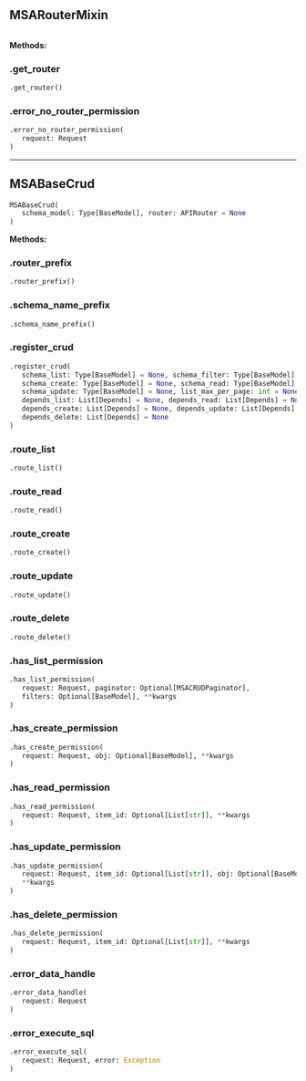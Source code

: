 #


## MSARouterMixin
```python 

```




**Methods:**


### .get_router
```python
.get_router()
```


### .error_no_router_permission
```python
.error_no_router_permission(
   request: Request
)
```


----


## MSABaseCrud
```python 
MSABaseCrud(
   schema_model: Type[BaseModel], router: APIRouter = None
)
```




**Methods:**


### .router_prefix
```python
.router_prefix()
```


### .schema_name_prefix
```python
.schema_name_prefix()
```


### .register_crud
```python
.register_crud(
   schema_list: Type[BaseModel] = None, schema_filter: Type[BaseModel] = None,
   schema_create: Type[BaseModel] = None, schema_read: Type[BaseModel] = None,
   schema_update: Type[BaseModel] = None, list_max_per_page: int = None,
   depends_list: List[Depends] = None, depends_read: List[Depends] = None,
   depends_create: List[Depends] = None, depends_update: List[Depends] = None,
   depends_delete: List[Depends] = None
)
```


### .route_list
```python
.route_list()
```


### .route_read
```python
.route_read()
```


### .route_create
```python
.route_create()
```


### .route_update
```python
.route_update()
```


### .route_delete
```python
.route_delete()
```


### .has_list_permission
```python
.has_list_permission(
   request: Request, paginator: Optional[MSACRUDPaginator],
   filters: Optional[BaseModel], **kwargs
)
```


### .has_create_permission
```python
.has_create_permission(
   request: Request, obj: Optional[BaseModel], **kwargs
)
```


### .has_read_permission
```python
.has_read_permission(
   request: Request, item_id: Optional[List[str]], **kwargs
)
```


### .has_update_permission
```python
.has_update_permission(
   request: Request, item_id: Optional[List[str]], obj: Optional[BaseModel],
   **kwargs
)
```


### .has_delete_permission
```python
.has_delete_permission(
   request: Request, item_id: Optional[List[str]], **kwargs
)
```


### .error_data_handle
```python
.error_data_handle(
   request: Request
)
```


### .error_execute_sql
```python
.error_execute_sql(
   request: Request, error: Exception
)
```


